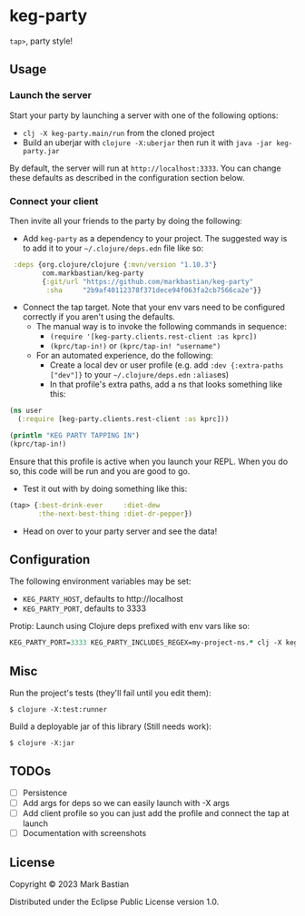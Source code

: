 # keg-party

`tap>`, party style!

## Usage

### Launch the server

Start your party by launching a server with one of the following options:

- `clj -X keg-party.main/run` from the cloned project
- Build an uberjar with `clojure -X:uberjar` then run it with `java -jar keg-party.jar`

By default, the server will run at `http://localhost:3333`. You can change these defaults as described in the configuration section below.

### Connect your client

Then invite all your friends to the party by doing the following:

- Add `keg-party` as a dependency to your project. The suggested way is to add it to your `~/.clojure/deps.edn` file like so:

```clojure
 :deps {org.clojure/clojure {:mvn/version "1.10.3"}
        com.markbastian/keg-party
        {:git/url "https://github.com/markbastian/keg-party"
         :sha     "2b9af40112378f371dece94f063fa2cb7566ca2e"}}
```

- Connect the tap target. Note that your env vars need to be configured correctly if you aren't using the defaults.
  - The manual way is to invoke the following commands in sequence:
    - `(require '[keg-party.clients.rest-client :as kprc])`
    - `(kprc/tap-in!)` or `(kprc/tap-in! "username")`
  - For an automated experience, do the following:
    - Create a local dev or user profile (e.g. add `:dev {:extra-paths ["dev"]}` to your `~/.clojure/deps.edn` `:alias`es)
    - In that profile's extra paths, add a ns that looks something like this:

```clojure
(ns user
  (:require [keg-party.clients.rest-client :as kprc]))

(println "KEG PARTY TAPPING IN")
(kprc/tap-in!)
```

Ensure that this profile is active when you launch your REPL. When you do so, this code will be run and you are good to go.

- Test it out with by doing something like this:

```clojure
(tap> {:best-drink-ever     :diet-dew
       :the-next-best-thing :diet-dr-pepper})
```

- Head on over to your party server and see the data!

## Configuration

The following environment variables may be set:

- `KEG_PARTY_HOST`, defaults to http://localhost
- `KEG_PARTY_PORT`, defaults to 3333

Protip: Launch using Clojure deps prefixed with env vars like so:

```clojure
KEG_PARTY_PORT=3333 KEG_PARTY_INCLUDES_REGEX=my-project-ns.* clj -X keg-party.main/run
```

## Misc

Run the project's tests (they'll fail until you edit them):

    $ clojure -X:test:runner

Build a deployable jar of this library (Still needs work):

    $ clojure -X:jar

## TODOs
- [ ] Persistence
- [ ] Add args for deps so we can easily launch with -X args
- [ ] Add client profile so you can just add the profile and connect the tap at launch
- [ ] Documentation with screenshots

## License

Copyright © 2023 Mark Bastian

Distributed under the Eclipse Public License version 1.0.
